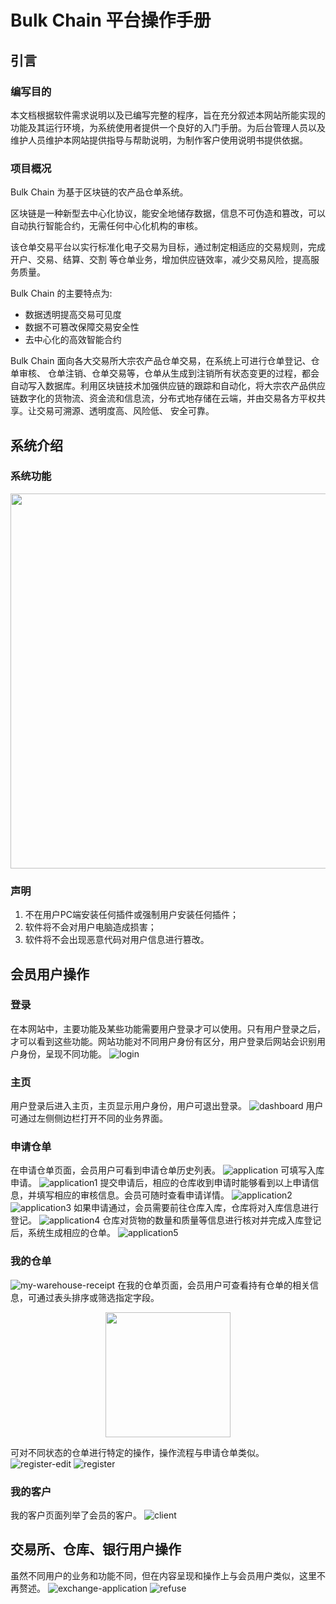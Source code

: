  # Bulk Chain 平台操作手册

## 引言

### 编写目的
本文档根据软件需求说明以及已编写完整的程序，旨在充分叙述本网站所能实现的功能及其运行环境，为系统使用者提供一个良好的入门手册。为后台管理人员以及维护人员维护本网站提供指导与帮助说明，为制作客户使用说明书提供依据。

### 项目概况
Bulk Chain 为基于区块链的农产品仓单系统。

区块链是一种新型去中心化协议，能安全地储存数据，信息不可伪造和篡改，可以自动执行智能合约，无需任何中心化机构的审核。

该仓单交易平台以实行标准化电子交易为目标，通过制定相适应的交易规则，完成开户、交易、结算、交割 等仓单业务，增加供应链效率，减少交易风险，提高服务质量。

Bulk Chain 的主要特点为:
- 数据透明提高交易可见度
- 数据不可篡改保障交易安全性
- 去中心化的高效智能合约

Bulk Chain 面向各大交易所大宗农产品仓单交易，在系统上可进行仓单登记、仓单审核、
仓单注销、仓单交易等，仓单从生成到注销所有状态变更的过程，都会自动写入数据库。利用区块链技术加强供应链的跟踪和自动化，将大宗农产品供应链数字化的货物流、资金流和信息流，分布式地存储在云端，并由交易各方平权共享。让交易可溯源、透明度高、风险低、 安全可靠。

## 系统介绍

### 系统功能
<p align="center">
  <img width="600" src="process.png">
</p>

### 声明
1. 不在用户PC端安装任何插件或强制用户安装任何插件；
2. 软件将不会对用户电脑造成损害；
3. 软件将不会出现恶意代码对用户信息进行篡改。

## 会员用户操作

### 登录
在本网站中，主要功能及某些功能需要用户登录才可以使用。只有用户登录之后，才可以看到这些功能。网站功能对不同用户身份有区分，用户登录后网站会识别用户身份，呈现不同功能。
![login](login.png)

### 主页
用户登录后进入主页，主页显示用户身份，用户可退出登录。
![dashboard](dashboard.png)
用户可通过左侧侧边栏打开不同的业务界面。

### 申请仓单
在申请仓单页面，会员用户可看到申请仓单历史列表。
![application](application.png)
可填写入库申请。
![application1](application1.png)
提交申请后，相应的仓库收到申请时能够看到以上申请信息，并填写相应的审核信息。会员可随时查看申请详情。
![application2](application2.png)
![application3](application3.png)
如果申请通过，会员需要前往仓库入库，仓库将对入库信息进行登记。
![application4](application4.png)
仓库对货物的数量和质量等信息进行核对并完成入库登记后，系统生成相应的仓单。
![application5](application5.png)

### 我的仓单
![my-warehouse-receipt](my-warehouse-receipt.png)
在我的仓单页面，会员用户可查看持有仓单的相关信息，可通过表头排序或筛选指定字段。
<p align="center">
  <img width="200" src="filter.png">
</p>

可对不同状态的仓单进行特定的操作，操作流程与申请仓单类似。
![register-edit](register-edit.png)
![register](register.png)

### 我的客户
我的客户页面列举了会员的客户。
![client](client.png)

## 交易所、仓库、银行用户操作
虽然不同用户的业务和功能不同，但在内容呈现和操作上与会员用户类似，这里不再赘述。
![exchange-application](exchange-application.png)
![refuse](refuse.png)